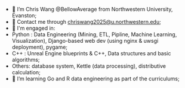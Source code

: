 - 👋 I’m Chris Wang @BellowAverage from Northwestern University, Evanston;
- 📧 Contact me through chriswang2025@u.northwestern.edu;
- 👀 I'm engaged in:
-   Python : Data Engineering (Mining, ETL, Pipline, Machine Learning, Visualization), Django-based web dev (using nginx & uwsgi deployment), pygame;
-   C++ : Unreal Engine blueprints & C++, Data structures and basic algorithms;
-   Others: database system, Kettle (data processing), distributive calculation;
- 🌱 I’m learning Go and R data engineering as part of the curriculums;
